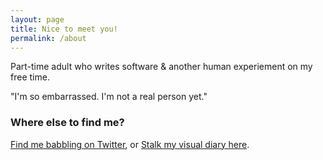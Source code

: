 ```yaml
---
layout: page
title: Nice to meet you!
permalink: /about
---
```


Part-time adult who writes software & another human experiement on my free time.

"I'm so embarrassed. I'm not a real person yet."

### Where else to find me?

 [Find me babbling on Twitter](https://twitter.com/kintsu9i), or [Stalk my visual diary here](https://www.instagram.com/kintsu9ii/).
